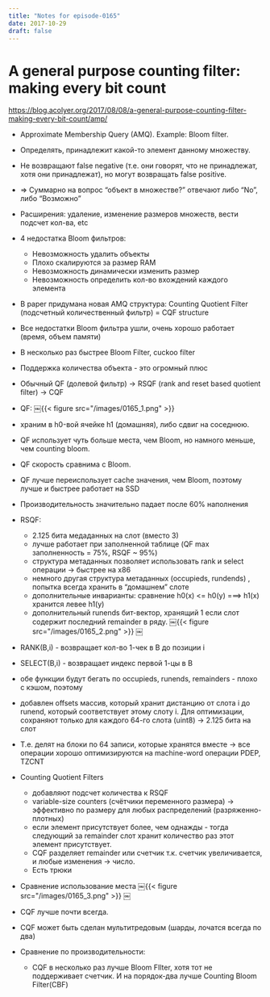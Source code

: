 ```yaml
---
title: "Notes for episode-0165"
date: 2017-10-29
draft: false
---
```


# A general purpose counting filter: making every bit count
https://blog.acolyer.org/2017/08/08/a-general-purpose-counting-filter-making-every-bit-count/amp/

- Approximate Membership Query (AMQ). Example: Bloom filter.
- Определять, принадлежит какой-то элемент данному множеству.
- Не возвращают false negative (т.е. они говорят, что не принадлежат, хотя они принадлежат), но могут возвращать false positive.
- => Суммарно на вопрос “объект в множестве?” отвечают либо “No”, либо “Возможно”
- Расширения: удаление, изменение размеров множеств, вести подсчет кол-ва, etc
- 4 недостатка Bloom фильтров:
    - Невозможность удалить объекты
    - Плохо скалируются за размер RAM
    - Невозможность динамически изменить размер
    - Невозможность определить кол-во вхождений каждого элемента
- В paper придумана новая AMQ структура: Counting Quotient Filter (подсчетный количественный фильтр) = CQF structure
- Все недостатки Bloom фильтра ушли, очень хорошо работает (время, объем памяти)
- В несколько раз быстрее Bloom Filter, cuckoo filter
- Поддержка количества объекта - это огромный плюс
- Обычный QF (долевой фильтр) -> RSQF (rank and reset based quotient filter) -> CQF
- QF:
￼{{< figure src="/images/0165_1.png" >}}
- храним в h0-вой ячейке h1 (домашняя), либо сдвиг на соседнюю.
- QF использует чуть больше места, чем Bloom, но намного меньше, чем counting bloom.
- QF скорость сравнима с Bloom.
- QF лучше переиспользует cache значения, чем Bloom, поэтому лучше и быстрее работает на SSD
- Производительность значительно падает после 60% наполнения
- RSQF:
    - 2.125 бита медаданных на слот (вместо 3)
    - лучше работает при заполненной таблице (QF max заполненность = 75%, RSQF ~ 95%)
    - структура метаданных позволяет использовать rank и select операции -> быстрее на x86
    - немного другая структура метаданных (occupieds, rundends) , попытка всегда хранить в “домашнем” слоте
    - дополнительные инварианты: сравнение h0(x) <= h0(y) ===> h1(x) хранится левее h1(y)
    - дополнительный runends бит-вектор, хранящий 1 если слот содержит последний remainder в ряду.
￼{{< figure src="/images/0165_2.png" >}}
￼
- RANK(B,i) - возвращает кол-во 1-чек в B до позиции i
- SELECT(B,i) - возвращает индекс первой 1-цы в B
- обе функции будут бегать по occupieds, runends, remainders - плохо с кэшом, поэтому
- добавлен offsets массив, который хранит дистанцию от слота i до runend, который соответствует этому слоту i. Для оптимизации, сохраняют только для каждого 64-го слота (uint8) -> 2.125 бита на слот
- Т.е. делят на блоки по 64 записи, которые хранятся вместе -> все операции хорошо оптимизируются на machine-word операции PDEP, TZCNT
- Counting Quotient Filters
    - добавляют подсчет количества к RSQF
    - variable-size counters (счётчики переменного размера) -> эффективно по размеру для любых распределений (разряженно-плотных)
    - если элемент присутствует более, чем однажды - тогда следующий за remainder слот хранит количество раз этот элемент присутствует.
    - CQF разделяет remainder или счетчик т.к. счетчик увеличивается, и любые изменения -> число.
    - Есть трюки
- Сравнение использование места
￼{{< figure src="/images/0165_3.png" >}}
￼
- CQF лучше почти всегда.
- CQF может быть сделан мультитредовым (шарды, лочатся всегда по два)

- Сравнение по производительности:
  - CQF в несколько раз лучше Bloom FIlter, хотя тот не поддерживает счетчик. И на порядок-два лучше Counting Bloom Filter(CBF)

